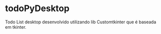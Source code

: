# todoPyDesktop
Todo List desktop desenvolvido utilizando lib Customtkinter que é baseada em tkinter.
